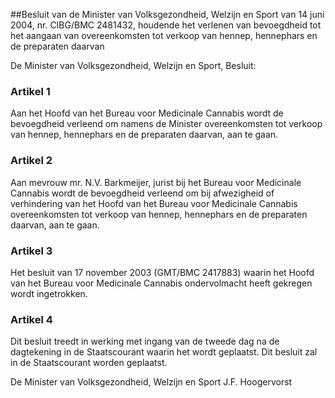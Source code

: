 <meta http-equiv='Content-Type' content='text/html; charset=utf-8' />

##Besluit van de Minister van Volksgezondheid, Welzijn en Sport van 14 juni 2004, nr. CIBG/BMC 2481432, houdende het verlenen van bevoegdheid tot het aangaan van overeenkomsten tot verkoop van hennep, hennephars en de preparaten daarvan

De Minister van Volksgezondheid, Welzijn en Sport,  Besluit:    

### Artikel  1  

Aan het Hoofd van het Bureau voor Medicinale Cannabis wordt de bevoegdheid verleend om namens de Minister overeenkomsten tot verkoop van hennep, hennephars en de preparaten daarvan, aan te gaan. 

### Artikel  2  

Aan mevrouw mr. N.V. Barkmeijer, jurist bij het Bureau voor Medicinale Cannabis wordt de bevoegdheid verleend om bij afwezigheid of verhindering van het Hoofd van het Bureau voor Medicinale Cannabis overeenkomsten tot verkoop van hennep, hennephars en de preparaten daarvan, aan te gaan. 

### Artikel  3  

Het besluit van 17 november 2003 (GMT/BMC 2417883) waarin het Hoofd van het Bureau voor Medicinale Cannabis ondervolmacht heeft gekregen wordt ingetrokken. 

### Artikel  4  

Dit besluit treedt in werking met ingang van de tweede dag na de dagtekening in de Staatscourant waarin het wordt geplaatst. 
Dit besluit zal in de Staatscourant worden geplaatst.   

De 
Minister van Volksgezondheid, Welzijn en Sport 
J.F. Hoogervorst      
